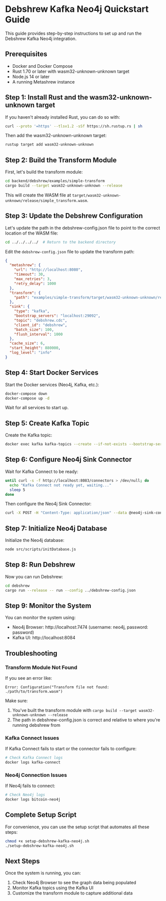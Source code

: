 # Debshrew Kafka Neo4j Quickstart Guide

This guide provides step-by-step instructions to set up and run the Debshrew Kafka Neo4j integration.

## Prerequisites

- Docker and Docker Compose
- Rust 1.70 or later with wasm32-unknown-unknown target
- Node.js 14 or later
- A running Metashrew instance

## Step 1: Install Rust and the wasm32-unknown-unknown target

If you haven't already installed Rust, you can do so with:

```bash
curl --proto '=https' --tlsv1.2 -sSf https://sh.rustup.rs | sh
```

Then add the wasm32-unknown-unknown target:

```bash
rustup target add wasm32-unknown-unknown
```

## Step 2: Build the Transform Module

First, let's build the transform module:

```bash
cd backend/debshrew/examples/simple-transform
cargo build --target wasm32-unknown-unknown --release
```

This will create the WASM file at `target/wasm32-unknown-unknown/release/simple_transform.wasm`.

## Step 3: Update the Debshrew Configuration

Let's update the path in the debshrew-config.json file to point to the correct location of the WASM file:

```bash
cd ../../../../  # Return to the backend directory
```

Edit the `debshrew-config.json` file to update the transform path:

```json
{
  "metashrew": {
    "url": "http://localhost:8080",
    "timeout": 30,
    "max_retries": 3,
    "retry_delay": 1000
  },
  "transform": {
    "path": "examples/simple-transform/target/wasm32-unknown-unknown/release/simple_transform.wasm"
  },
  "sink": {
    "type": "kafka",
    "bootstrap_servers": "localhost:29092",
    "topic": "debshrew.cdc",
    "client_id": "debshrew",
    "batch_size": 100,
    "flush_interval": 1000
  },
  "cache_size": 6,
  "start_height": 880000,
  "log_level": "info"
}
```

## Step 4: Start Docker Services

Start the Docker services (Neo4j, Kafka, etc.):

```bash
docker-compose down
docker-compose up -d
```

Wait for all services to start up.

## Step 5: Create Kafka Topic

Create the Kafka topic:

```bash
docker exec kafka kafka-topics --create --if-not-exists --bootstrap-server kafka:9092 --partitions 1 --replication-factor 1 --topic debshrew.cdc
```

## Step 6: Configure Neo4j Sink Connector

Wait for Kafka Connect to be ready:

```bash
until curl -s -f http://localhost:8083/connectors > /dev/null; do
  echo "Kafka Connect not ready yet, waiting..."
  sleep 5
done
```

Then configure the Neo4j Sink Connector:

```bash
curl -X POST -H "Content-Type: application/json" --data @neo4j-sink-config.json http://localhost:8083/connectors
```

## Step 7: Initialize Neo4j Database

Initialize the Neo4j database:

```bash
node src/scripts/initDatabase.js
```

## Step 8: Run Debshrew

Now you can run Debshrew:

```bash
cd debshrew
cargo run --release -- run --config ../debshrew-config.json
```

## Step 9: Monitor the System

You can monitor the system using:

- Neo4j Browser: http://localhost:7474 (username: neo4j, password: password)
- Kafka UI: http://localhost:8084

## Troubleshooting

### Transform Module Not Found

If you see an error like:

```
Error: Configuration("Transform file not found: ./path/to/transform.wasm")
```

Make sure:
1. You've built the transform module with `cargo build --target wasm32-unknown-unknown --release`
2. The path in debshrew-config.json is correct and relative to where you're running debshrew from

### Kafka Connect Issues

If Kafka Connect fails to start or the connector fails to configure:

```bash
# Check Kafka Connect logs
docker logs kafka-connect
```

### Neo4j Connection Issues

If Neo4j fails to connect:

```bash
# Check Neo4j logs
docker logs bitcoin-neo4j
```

## Complete Setup Script

For convenience, you can use the setup script that automates all these steps:

```bash
chmod +x setup-debshrew-kafka-neo4j.sh
./setup-debshrew-kafka-neo4j.sh
```

## Next Steps

Once the system is running, you can:

1. Check Neo4j Browser to see the graph data being populated
2. Monitor Kafka topics using the Kafka UI
3. Customize the transform module to capture additional data